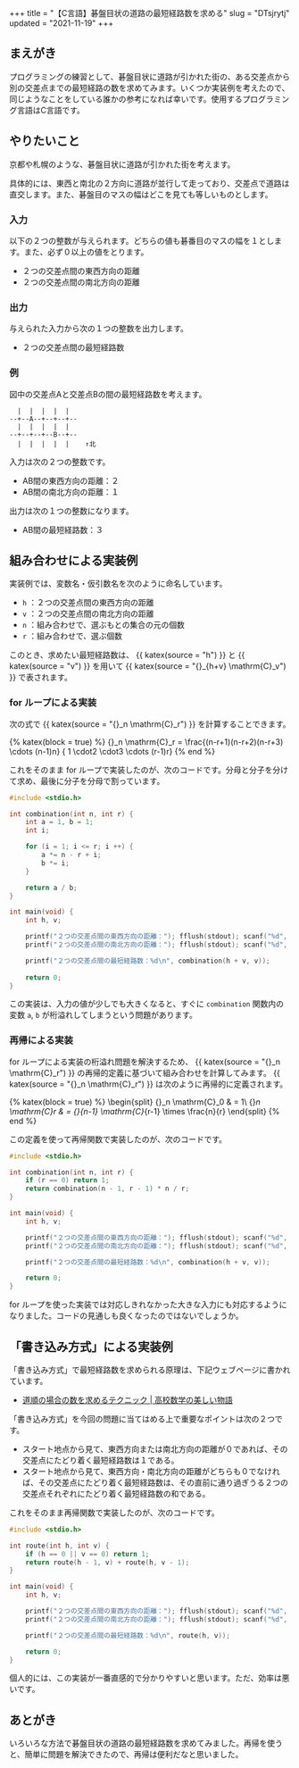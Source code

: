 +++
title = "【C言語】碁盤目状の道路の最短経路数を求める"
slug = "DTsjrytj"
updated = "2021-11-19"
+++

## まえがき

プログラミングの練習として、碁盤目状に道路が引かれた街の、ある交差点から別の交差点までの最短経路の数を求めてみます。いくつか実装例を考えたので、同じようなことをしている誰かの参考になれば幸いです。使用するプログラミング言語はC言語です。

## やりたいこと

京都や札幌のような、碁盤目状に道路が引かれた街を考えます。

具体的には、東西と南北の２方向に道路が並行して走っており、交差点で道路は直交します。また、碁盤目のマスの幅はどこを見ても等しいものとします。

### 入力

以下の２つの整数が与えられます。どちらの値も碁番目のマスの幅を１とします。また、必ず０以上の値をとります。

- ２つの交差点間の東西方向の距離
- ２つの交差点間の南北方向の距離

### 出力

与えられた入力から次の１つの整数を出力します。

- ２つの交差点間の最短経路数

### 例

図中の交差点Aと交差点Bの間の最短経路数を考えます。

```
  |  |  |  |  |
--+--A--+--+--+--
  |  |  |  |  |
--+--+--+--B--+--
  |  |  |  |  |    ↑北
```

入力は次の２つの整数です。

- AB間の東西方向の距離：２
- AB間の南北方向の距離：１

出力は次の１つの整数になります。

- AB間の最短経路数：３

## 組み合わせによる実装例

実装例では、変数名・仮引数名を次のように命名しています。

- `h` ：２つの交差点間の東西方向の距離
- `v` ：２つの交差点間の南北方向の距離
- `n` ：組み合わせで、選ぶもとの集合の元の個数
- `r` ：組み合わせで、選ぶ個数

このとき、求めたい最短経路数は、 {{ katex(source = "h") }} と {{ katex(source = "v") }} を用いて {{ katex(source = "{}_{h+v} \mathrm{C}_v") }} で表されます。

### for ループによる実装

次の式で {{ katex(source = "{}_n \mathrm{C}_r") }} を計算することできます。

{% katex(block = true) %}
{}_n \mathrm{C}_r = \frac{(n-r+1)(n-r+2)(n-r+3) \cdots (n-1)n}
                         {   1   \cdot2 \cdot3  \cdots (r-1)r}
{% end %}

これをそのまま for ループで実装したのが、次のコードです。分母と分子を分けて求め、最後に分子を分母で割っています。

```c
#include <stdio.h>

int combination(int n, int r) {
    int a = 1, b = 1;
    int i;

    for (i = 1; i <= r; i ++) {
        a *= n - r + i;
        b *= i;
    }

    return a / b;
}

int main(void) {
    int h, v;

    printf("２つの交差点間の東西方向の距離："); fflush(stdout); scanf("%d", &h);
    printf("２つの交差点間の南北方向の距離："); fflush(stdout); scanf("%d", &v);

    printf("２つの交差点間の最短経路数：%d\n", combination(h + v, v));
    
    return 0;
}
```

この実装は、入力の値が少しでも大きくなると、すぐに `combination` 関数内の変数 `a`, `b` が桁溢れしてしまうという問題があります。

### 再帰による実装

for ループによる実装の桁溢れ問題を解決するため、 {{ katex(source = "{}_n \mathrm{C}_r") }} の再帰的定義に基づいて組み合わせを計算してみます。 {{ katex(source = "{}_n \mathrm{C}_r") }} は次のように再帰的に定義されます。

{% katex(block = true) %}
\begin{split}
    {}_n \mathrm{C}_0 & = 1\\
    {}_n \mathrm{C}_r & = {}_{n-1} \mathrm{C}_{r-1} \times \frac{n}{r}
\end{split}
{% end %}

この定義を使って再帰関数で実装したのが、次のコードです。

```c
#include <stdio.h>

int combination(int n, int r) {
    if (r == 0) return 1;
    return combination(n - 1, r - 1) * n / r;
}

int main(void) {
    int h, v;

    printf("２つの交差点間の東西方向の距離："); fflush(stdout); scanf("%d", &h);
    printf("２つの交差点間の南北方向の距離："); fflush(stdout); scanf("%d", &v);

    printf("２つの交差点間の最短経路数：%d\n", combination(h + v, v));

    return 0;
}
```

for ループを使った実装では対応しきれなかった大きな入力にも対応するようになりました。コードの見通しも良くなったのではないでしょうか。

## 「書き込み方式」による実装例

「書き込み方式」で最短経路数を求められる原理は、下記ウェブページに書かれています。

- [道順の場合の数を求めるテクニック | 高校数学の美しい物語](https://manabitimes.jp/math/962)

「書き込み方式」を今回の問題に当てはめる上で重要なポイントは次の２つです。

- スタート地点から見て、東西方向または南北方向の距離が０であれば、その交差点にたどり着く最短経路数は１である。
- スタート地点から見て、東西方向・南北方向の距離がどちらも０でなければ、その交差点にたどり着く最短経路数は、その直前に通り過ぎうる２つの交差点それぞれにたどり着く最短経路数の和である。

これをそのまま再帰関数で実装したのが、次のコードです。

```c
#include <stdio.h>

int route(int h, int v) {
    if (h == 0 || v == 0) return 1;
    return route(h - 1, v) + route(h, v - 1);
}

int main(void) {
    int h, v;

    printf("２つの交差点間の東西方向の距離："); fflush(stdout); scanf("%d", &h);
    printf("２つの交差点間の南北方向の距離："); fflush(stdout); scanf("%d", &v);

    printf("２つの交差点間の最短経路数：%d\n", route(h, v));

    return 0;
}
```

個人的には、この実装が一番直感的で分かりやすいと思います。ただ、効率は悪いです。

## あとがき

いろいろな方法で碁盤目状の道路の最短経路数を求めてみました。再帰を使うと、簡単に問題を解決できたので、再帰は便利だなと思いました。
